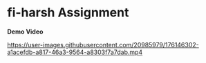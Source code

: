 # fi-harsh Assignment

**Demo Video**

https://user-images.githubusercontent.com/20985979/176146302-a1acefdb-a817-46a3-9564-a8303f7a7dab.mp4
